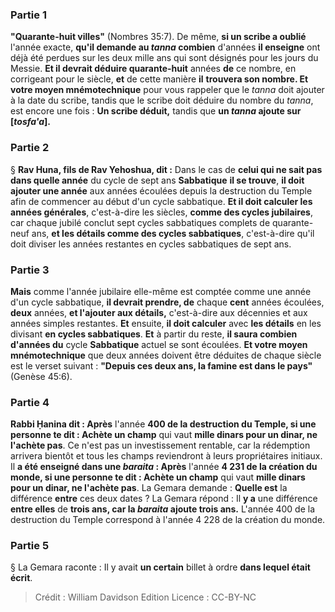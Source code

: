 
### Partie 1
<b>"Quarante-huit villes"</b> (Nombres 35:7). De même, <b>si un scribe a oublié</b> l'année exacte, <b>qu'il demande au <i>tanna</i> combien</b> d'années <b>il enseigne</b> ont déjà été perdues sur les deux mille ans qui sont désignés pour les jours du Messie. <b>Et il devrait déduire quarante-huit</b> années <b>de</b> ce nombre, en corrigeant pour le siècle, <b>et</b> de cette manière <b>il</b> <b>trouvera son nombre. Et votre moyen mnémotechnique</b> pour vous rappeler que le <i>tanna</i> doit ajouter à la date du scribe, tandis que le scribe doit déduire du nombre du <i>tanna</i>, est encore une fois : <b>Un scribe déduit,</b> tandis que <b>un <i>tanna</i> ajoute sur [<i>tosfa'a</i>].</b>

### Partie 2
§ <b>Rav Huna, fils de Rav Yehoshua, dit :</b> Dans le cas de <b>celui qui ne sait pas dans quelle année</b> du cycle de sept ans <b>Sabbatique</b> <b>il se trouve</b>, <b>il doit ajouter une année</b> aux années écoulées depuis la destruction du Temple afin de commencer au début d'un cycle sabbatique. <b>Et il doit calculer les années générales</b>, c'est-à-dire les siècles, <b>comme des cycles jubilaires</b>, car chaque jubilé conclut sept cycles sabbatiques complets de quarante-neuf ans, <b>et les détails comme des cycles sabbatiques</b>, c'est-à-dire qu'il doit diviser les années restantes en cycles sabbatiques de sept ans.

### Partie 3
<b>Mais</b> comme l'année jubilaire elle-même est comptée comme une année d'un cycle sabbatique, <b>il devrait prendre, de</b> chaque <b>cent</b> années écoulées, <b>deux</b> années, <b>et l'ajouter aux détails,</b> c'est-à-dire aux décennies et aux années simples restantes. <b>Et</b> ensuite, <b>il doit calculer</b> avec <b>les détails</b> en les divisant <b>en cycles sabbatiques</b>. <b>Et</b> à partir du reste, <b>il saura combien d'années du</b> cycle <b>Sabbatique</b> actuel se sont écoulées. <b>Et votre moyen mnémotechnique</b> que deux années doivent être déduites de chaque siècle est le verset suivant : <b>"Depuis ces deux ans, la famine est dans le pays"</b> (Genèse 45:6).

### Partie 4
<b>Rabbi Ḥanina dit : Après</b> l'année <b>400 de la destruction du Temple, si une personne te dit : Achète un champ</b> qui vaut <b>mille dinars pour un dinar, ne l'achète pas</b>. Ce n'est pas un investissement rentable, car la rédemption arrivera bientôt et tous les champs reviendront à leurs propriétaires initiaux. Il <b>a été enseigné dans une <i>baraita</i> : Après</b> l'année <b>4 231 de la création du monde, si une personne te dit : Achète un champ</b> qui vaut <b>mille dinars pour un dinar, ne l'achète pas</b>. La Gemara demande : <b>Quelle est</b> la différence <b>entre</b> ces deux dates ? La Gemara répond : Il <b>y a</b> une différence <b>entre elles</b> de <b>trois ans, car la <i>baraita</i> ajoute trois ans.</b> L'année 400 de la destruction du Temple correspond à l'année 4 228 de la création du monde.

### Partie 5
§ La Gemara raconte : Il y avait <b>un certain</b> billet à ordre <b>dans lequel était écrit</b>.

>Crédit : William Davidson Edition
>Licence : CC-BY-NC